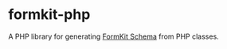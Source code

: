 # formkit-php

A PHP library for generating <a href="https://formkit.com/essentials/schema">FormKit Schema</a> from PHP classes.

